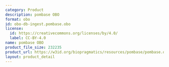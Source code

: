 ```yaml
---
category: Product
description: pombase OBO
format: obo
id: obo-db-ingest.pombase.obo
license:
  id: https://creativecommons.org/licenses/by/4.0/
  label: CC-BY-4.0
name: pombase OBO
product_file_size: 232235
product_url: https://w3id.org/biopragmatics/resources/pombase/pombase.obo
layout: product_detail
---
```

